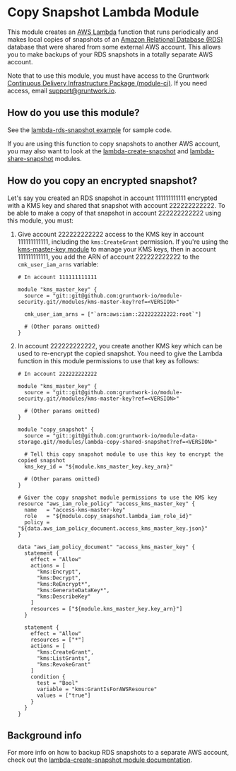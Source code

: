 # Copy Snapshot Lambda Module

This module creates an [AWS Lambda](https://aws.amazon.com/lambda/) function that runs periodically and makes local
copies of snapshots of an [Amazon Relational Database (RDS)](https://aws.amazon.com/rds/) database that were shared 
from some external AWS account. This allows you to make backups of your RDS snapshots in a totally separate AWS 
account.

Note that to use this module, you must have access to the Gruntwork [Continuous Delivery Infrastructure Package 
(module-ci)](https://github.com/gruntwork-io/module-ci). If you need access, email support@gruntwork.io.




## How do you use this module?

See the [lambda-rds-snapshot example](/examples/lambda-rds-snapshot) for sample code. 

If you are using this function to copy snapshots to another AWS account, you may also want to look at the 
[lambda-create-snapshot](/modules/lambda-create-snapshot) and 
[lambda-share-snapshot](/modules/lambda-share-snapshot) modules.



## How do you copy an encrypted snapshot?

Let's say you created an RDS  snapshot in account 111111111111 encrypted with a KMS key and shared that snapshot with 
account 222222222222. To be able to make a copy of that snapshot in account 222222222222 using this module, you must:

1. Give account 222222222222 access to the KMS key in account 111111111111, including the `kms:CreateGrant` permission. 
   If you're using the [kms-master-key module](https://github.com/gruntwork-io/module-security/blob/master/modules/kms-master-key) 
   to manage your KMS keys, then in account 111111111111, you add the ARN of account 222222222222 to the 
   `cmk_user_iam_arns` variable:
   
    ```hcl
    # In account 111111111111
 
    module "kms_master_key" {
      source = "git::git@github.com:gruntwork-io/module-security.git//modules/kms-master-key?ref=<VERSION>"

      cmk_user_iam_arns = ["`arn:aws:iam::222222222222:root`"]

      # (Other params omitted)
    }
    ```
   
1. In account 222222222222, you create another KMS key which can be used to re-encrypt the copied snapshot. You need
   to give the Lambda function in this module permissions to use that key as follows:
   
    ```hcl
    # In account 222222222222
 
    module "kms_master_key" {
      source = "git::git@github.com:gruntwork-io/module-security.git//modules/kms-master-key?ref=<VERSION>"

      # (Other params omitted)
    }
     
    module "copy_snapshot" {
      source = "git::git@github.com:gruntwork-io/module-data-storage.git//modules/lambda-copy-shared-snapshot?ref=<VERSION>"
      
      # Tell this copy snapshot module to use this key to encrypt the copied snapshot
      kms_key_id = "${module.kms_master_key.key_arn}"
   
      # (Other params omitted)
    }

    # Giver the copy snapshot module permissions to use the KMS key
    resource "aws_iam_role_policy" "access_kms_master_key" {
      name   = "access-kms-master-key"
      role   = "${module.copy_snapshot.lambda_iam_role_id}"
      policy = "${data.aws_iam_policy_document.access_kms_master_key.json}"
    }
    
    data "aws_iam_policy_document" "access_kms_master_key" {
      statement {
        effect = "Allow"
        actions = [
          "kms:Encrypt",
          "kms:Decrypt",
          "kms:ReEncrypt*",
          "kms:GenerateDataKey*",
          "kms:DescribeKey"
        ]
        resources = ["${module.kms_master_key.key_arn}"]
      }
    
      statement {
        effect = "Allow"
        resources = ["*"]
        actions = [
          "kms:CreateGrant",
          "kms:ListGrants",
          "kms:RevokeGrant"
        ]
        condition {
          test = "Bool"
          variable = "kms:GrantIsForAWSResource"
          values = ["true"]
        }
      }
    }
    ```  




## Background info

For more info on how to backup RDS snapshots to a separate AWS account, check out the [lambda-create-snapshot module
documentation](/modules/lambda-create-snapshot).